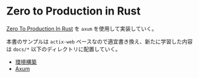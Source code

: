 # Zero to Production in Rust

[Zero To Production In Rust](https://www.zero2prod.com/index.html?country=Japan&discount_code=VAT20) を `axum` を使用して実装していく。

本書のサンプルは `actix-web` ベースなので適宜書き換え、新たに学習した内容は `docs/*` 以下のディレクトリに配置していく。

- [環境構築](docs/environment.md)
- [Axum](docs/axum.md)
